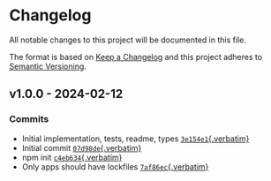 # Changelog

All notable changes to this project will be documented in this file.

The format is based on [Keep a
Changelog](https://keepachangelog.com/en/1.0.0/) and this project
adheres to [Semantic Versioning](https://semver.org/spec/v2.0.0.html).

## v1.0.0 - 2024-02-12

### Commits

- Initial implementation, tests, readme, types
  [`3e154e1`{.verbatim}](https://github.com/ljharb/es-define-property/commit/3e154e11a2fee09127220f5e503bf2c0a31dd480)
- Initial commit
  [`07d98de`{.verbatim}](https://github.com/ljharb/es-define-property/commit/07d98de34a4dc31ff5e83a37c0c3f49e0d85cd50)
- npm init
  [`c4eb634`{.verbatim}](https://github.com/ljharb/es-define-property/commit/c4eb6348b0d3886aac36cef34ad2ee0665ea6f3e)
- Only apps should have lockfiles
  [`7af86ec`{.verbatim}](https://github.com/ljharb/es-define-property/commit/7af86ec1d311ec0b17fdfe616a25f64276903856)
